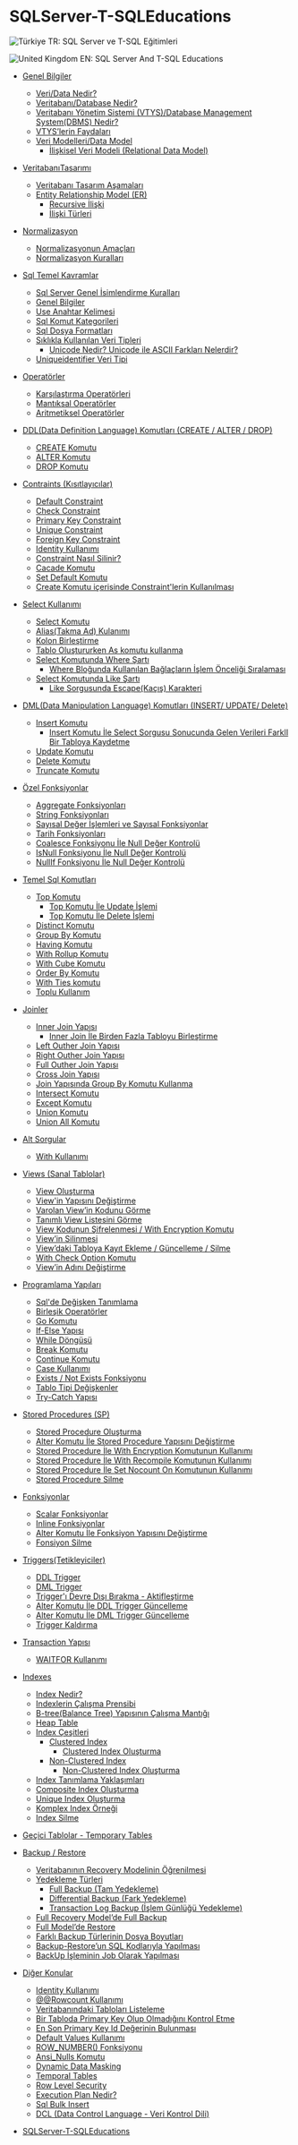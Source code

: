 # SQLServer-T-SQLEducations

![Türkiye](https://raw.githubusercontent.com/stevenrskelton/flag-icon/master/png/16/country-4x3/tr.png 'Türkiye') TR: SQL Server ve T-SQL Eğitimleri

![United Kingdom](https://raw.githubusercontent.com/stevenrskelton/flag-icon/master/png/16/country-4x3/gb.png 'United Kingdom') EN: SQL Server And T-SQL Educations




- [Genel Bilgiler](001-GenelBilgiler.md#genel-bilgiler)
	- [Veri/Data Nedir?](001-GenelBilgiler.md#veri/data-nedir?)
	- [Veritabanı/Database Nedir?](001-GenelBilgiler.md#veritabanı/database-nedir?)
	- [Veritabanı Yönetim Sistemi (VTYS)/Database Management System(DBMS) Nedir?](001-GenelBilgiler.md#veritabanı-yönetim-sistemi-(vtys)/database-management-system(dbms)-nedir?)
	- [VTYS’lerin Faydaları](001-GenelBilgiler.md#vtys’lerin-faydaları)
	- [Veri Modelleri/Data Model](001-GenelBilgiler.md#veri-modelleri/data-model)
		- [İlişkisel Veri Modeli (Relational Data Model)](001-GenelBilgiler.md#i̇lişkisel-veri-modeli-(relational-data-model))

- [VeritabanıTasarımı](002-VeritabanıTasarımı.md#veritabanıtasarımı)
	- [Veritabanı Tasarım Aşamaları](002-VeritabanıTasarımı.md#veritabanı-tasarım-aşamaları)
	- [Entity Relationship Model (ER)](002-VeritabanıTasarımı.md#entity-relationship-model-(er))
		- [Recursive İlişki](002-VeritabanıTasarımı.md#recursive-i̇lişki)
		- [İlişki Türleri](002-VeritabanıTasarımı.md#i̇lişki-türleri)

- [Normalizasyon](003-Normalizasyon.md#normalizasyon)
	- [Normalizasyonun Amaçları](003-Normalizasyon.md#normalizasyonun-amaçları)
	- [Normalizasyon Kuralları](003-Normalizasyon.md#normalizasyon-kuralları)

- [Sql Temel Kavramlar](004-SqlTemelKavramlar.md#sql-temel-kavramlar)
	- [Sql Server Genel İsimlendirme Kuralları](004-SqlTemelKavramlar.md#sql-server-genel-i̇simlendirme-kuralları)
	- [Genel Bilgiler](004-SqlTemelKavramlar.md#genel-bilgiler)
	- [Use Anahtar Kelimesi](004-SqlTemelKavramlar.md#use-anahtar-kelimesi)
	- [Sql Komut Kategorileri](004-SqlTemelKavramlar.md#sql-komut-kategorileri)
	- [Sql Dosya Formatları](004-SqlTemelKavramlar.md#sql-dosya-formatları)
	- [Sıklıkla Kullanılan Veri Tipleri](004-SqlTemelKavramlar.md#sıklıkla-kullanılan-veri-tipleri)
		- [Unicode Nedir? Unicode ile ASCII Farkları Nelerdir? ](004-SqlTemelKavramlar.md#unicode-nedir?-unicode-ile-ascii-farkları-nelerdir?-)
	- [Uniqueidentifier Veri Tipi](004-SqlTemelKavramlar.md#uniqueidentifier-veri-tipi)

- [Operatörler](005-Operatörler.md#operatörler)
	- [Karşılaştırma Operatörleri](005-Operatörler.md#karşılaştırma-operatörleri)
	- [Mantıksal Operatörler](005-Operatörler.md#mantıksal-operatörler)
	- [Aritmetiksel Operatörler](005-Operatörler.md#aritmetiksel-operatörler)

- [DDL(Data Definition Language) Komutları (CREATE / ALTER / DROP)](006-DDLKomutları.md#ddl(data-definition-language)-komutları-(create-/-alter-/-drop))
	- [CREATE Komutu](006-DDLKomutları.md#create-komutu)
	- [ALTER Komutu](006-DDLKomutları.md#alter-komutu)
	- [DROP Komutu](006-DDLKomutları.md#drop-komutu)

- [Contraints (Kısıtlayıcılar)](007-Constraints(Kısıtlayıcılar).md#contraints-(kısıtlayıcılar))
	- [Default Constraint](007-Constraints(Kısıtlayıcılar).md#default-constraint)
	- [Check Constraint](007-Constraints(Kısıtlayıcılar).md#check-constraint)
	- [Primary Key Constraint](007-Constraints(Kısıtlayıcılar).md#primary-key-constraint)
	- [Unique Constraint](007-Constraints(Kısıtlayıcılar).md#unique-constraint)
	- [Foreign Key Constraint](007-Constraints(Kısıtlayıcılar).md#foreign-key-constraint)
	- [Identity Kullanımı](007-Constraints(Kısıtlayıcılar).md#identity-kullanımı)
	- [Constraint Nasıl Silinir?](007-Constraints(Kısıtlayıcılar).md#constraint-nasıl-silinir?)
	- [Cacade Komutu](007-Constraints(Kısıtlayıcılar).md#cacade-komutu)
	- [Set Default Komutu](007-Constraints(Kısıtlayıcılar).md#set-default-komutu)
	- [Create Komutu içerisinde Constraint'lerin Kullanılması](007-Constraints(Kısıtlayıcılar).md#create-komutu-içerisinde-constraint'lerin-kullanılması)

- [Select Kullanımı](008-SelectKullanımı.md#select-kullanımı)
	- [Select Komutu](008-SelectKullanımı.md#select-komutu)
	- [Alias(Takma Ad) Kulanımı](008-SelectKullanımı.md#alias(takma-ad)-kulanımı)
	- [Kolon Birleştirme](008-SelectKullanımı.md#kolon-birleştirme)
	- [Tablo Oluştururken As komutu kullanma](008-SelectKullanımı.md#tablo-oluştururken-as-komutu-kullanma)
	- [Select Komutunda Where Şartı](008-SelectKullanımı.md#select-komutunda-where-şartı)
		- [Where Bloğunda Kullanılan Bağlaçların İşlem Önceliği Sıralaması](008-SelectKullanımı.md#where-bloğunda-kullanılan-bağlaçların-i̇şlem-önceliği-sıralaması)
	- [Select Komutunda Like Şartı](008-SelectKullanımı.md#select-komutunda-like-şartı)
		- [Like Sorgusunda Escape(Kaçış) Karakteri](008-SelectKullanımı.md#like-sorgusunda-escape(kaçış)-karakteri)

- [DML(Data Manipulation Language) Komutları (INSERT/ UPDATE/ Delete)](009-DMLKomutları.md#dml(data-manipulation-language)-komutları-(insert/-update/-delete))
	- [Insert Komutu](009-DMLKomutları.md#insert-komutu)
		- [Insert Komutu İle Select Sorgusu Sonucunda Gelen Verileri FarklI Bir Tabloya Kaydetme](009-DMLKomutları.md#insert-komutu-i̇le-select-sorgusu-sonucunda-gelen-verileri-farkli-bir-tabloya-kaydetme)
	- [Update Komutu](009-DMLKomutları.md#update-komutu)
	- [Delete Komutu](009-DMLKomutları.md#delete-komutu)
	- [Truncate Komutu](009-DMLKomutları.md#truncate-komutu)

- [Özel Fonksiyonlar](010-ÖzelFonksiyonlar.md#özel-fonksiyonlar)
	- [Aggregate Fonksiyonları](010-ÖzelFonksiyonlar.md#aggregate-fonksiyonları)
	- [String Fonksiyonları](010-ÖzelFonksiyonlar.md#string-fonksiyonları)
	- [Sayısal Değer İşlemleri ve Sayısal Fonksiyonlar](010-ÖzelFonksiyonlar.md#sayısal-değer-i̇şlemleri-ve-sayısal-fonksiyonlar)
	- [Tarih Fonksiyonları](010-ÖzelFonksiyonlar.md#tarih-fonksiyonları)
	- [Coalesce Fonksiyonu İle Null Değer Kontrolü](010-ÖzelFonksiyonlar.md#coalesce-fonksiyonu-i̇le-null-değer-kontrolü)
	- [IsNull Fonksiyonu İle Null Değer Kontrolü](010-ÖzelFonksiyonlar.md#isnull-fonksiyonu-i̇le-null-değer-kontrolü)
	- [NullIf Fonksiyonu İle Null Değer Kontrolü](010-ÖzelFonksiyonlar.md#nullif-fonksiyonu-i̇le-null-değer-kontrolü)

- [Temel Sql Komutları](011-TemelSqlKomutları.md#temel-sql-komutları)
	- [Top Komutu](011-TemelSqlKomutları.md#top-komutu)
		- [Top Komutu İle Update İşlemi](011-TemelSqlKomutları.md#top-komutu-i̇le-update-i̇şlemi)
		- [Top Komutu İle Delete İşlemi](011-TemelSqlKomutları.md#top-komutu-i̇le-delete-i̇şlemi)
	- [Distinct Komutu](011-TemelSqlKomutları.md#distinct-komutu)
	- [Group By Komutu](011-TemelSqlKomutları.md#group-by-komutu)
	- [Having Komutu](011-TemelSqlKomutları.md#having-komutu)
	- [With Rollup Komutu](011-TemelSqlKomutları.md#with-rollup-komutu)
	- [With Cube Komutu](011-TemelSqlKomutları.md#with-cube-komutu)
	- [Order By Komutu](011-TemelSqlKomutları.md#order-by-komutu)
	- [With Ties komutu](011-TemelSqlKomutları.md#with-ties-komutu)
	- [Toplu Kullanım](011-TemelSqlKomutları.md#toplu-kullanım)

- [Joinler](012-Joinler.md#joinler)
	- [Inner Join Yapısı](012-Joinler.md#inner-join-yapısı)
		- [Inner Join İle Birden Fazla Tabloyu Birleştirme](012-Joinler.md#inner-join-i̇le-birden-fazla-tabloyu-birleştirme)
	- [Left Outher Join Yapısı](012-Joinler.md#left-outher-join-yapısı)
	- [Right Outher Join Yapısı](012-Joinler.md#right-outher-join-yapısı)
	- [Full Outher Join Yapısı](012-Joinler.md#full-outher-join-yapısı)
	- [Cross Join Yapısı](012-Joinler.md#cross-join-yapısı)
	- [Join Yapısında Group By Komutu Kullanma](012-Joinler.md#join-yapısında-group-by-komutu-kullanma)
	- [Intersect Komutu](012-Joinler.md#intersect-komutu)
	- [Except Komutu](012-Joinler.md#except-komutu)
	- [Union Komutu](012-Joinler.md#union-komutu)
	- [Union All Komutu](012-Joinler.md#union-all-komutu)

- [Alt Sorgular](013-AltSorgular.md#alt-sorgular)
	- [With Kullanımı](013-AltSorgular.md#with-kullanımı)

- [Views (Sanal Tablolar)](014-Views.md#views-(sanal-tablolar))
	- [View Oluşturma](014-Views.md#view-oluşturma)
	- [View'in Yapısını Değiştirme](014-Views.md#view'in-yapısını-değiştirme)
	- [Varolan View’in Kodunu Görme](014-Views.md#varolan-view’in-kodunu-görme)
	- [Tanımlı View Listesini Görme](014-Views.md#tanımlı-view-listesini-görme)
	- [View Kodunun Şifrelenmesi / With Encryption Komutu](014-Views.md#view-kodunun-şifrelenmesi-/-with-encryption-komutu)
	- [View’in Silinmesi](014-Views.md#view’in-silinmesi)
	- [View’daki Tabloya Kayıt Ekleme / Güncelleme / Silme](014-Views.md#view’daki-tabloya-kayıt-ekleme-/-güncelleme-/-silme)
	- [With Check Option Komutu](014-Views.md#with-check-option-komutu)
	- [View’in Adını Değiştirme](014-Views.md#view’in-adını-değiştirme)

- [Programlama Yapıları](015-ProgramlamaYapıları.md#programlama-yapıları)
	- [Sql'de Değişken Tanımlama](015-ProgramlamaYapıları.md#sql'de-değişken-tanımlama)
	- [Birleşik Operatörler](015-ProgramlamaYapıları.md#birleşik-operatörler)
	- [Go Komutu](015-ProgramlamaYapıları.md#go-komutu)
	- [If-Else Yapısı](015-ProgramlamaYapıları.md#if-else-yapısı)
	- [While Döngüsü](015-ProgramlamaYapıları.md#while-döngüsü)
	- [Break Komutu](015-ProgramlamaYapıları.md#break-komutu)
	- [Continue Komutu](015-ProgramlamaYapıları.md#continue-komutu)
	- [Case Kullanımı](015-ProgramlamaYapıları.md#case-kullanımı)
	- [Exists / Not Exists Fonksiyonu](015-ProgramlamaYapıları.md#exists-/-not-exists-fonksiyonu)
	- [Tablo Tipi Değişkenler](015-ProgramlamaYapıları.md#tablo-tipi-değişkenler)
	- [Try-Catch Yapısı](015-ProgramlamaYapıları.md#try-catch-yapısı)

- [Stored Procedures (SP)](016-StoredProcedures.md#stored-procedures-(sp))
	- [Stored Procedure Oluşturma](016-StoredProcedures.md#stored-procedure-oluşturma)
	- [Alter Komutu İle Stored Procedure Yapısını Değiştirme](016-StoredProcedures.md#alter-komutu-i̇le-stored-procedure-yapısını-değiştirme)
	- [Stored Procedure İle With Encryption Komutunun Kullanımı](016-StoredProcedures.md#stored-procedure-i̇le-with-encryption-komutunun-kullanımı)
	- [Stored Procedure İle With Recompile Komutunun Kullanımı](016-StoredProcedures.md#stored-procedure-i̇le-with-recompile-komutunun-kullanımı)
	- [Stored Procedure İle Set Nocount On Komutunun Kullanımı](016-StoredProcedures.md#stored-procedure-i̇le-set-nocount-on-komutunun-kullanımı)
	- [Stored Procedure Silme](016-StoredProcedures.md#stored-procedure-silme)

- [Fonksiyonlar](017-Fonksiyonlar.md#fonksiyonlar)
	- [Scalar Fonksiyonlar](017-Fonksiyonlar.md#scalar-fonksiyonlar)
	- [Inline Fonksiyonlar](017-Fonksiyonlar.md#inline-fonksiyonlar)
	- [Alter Komutu İle Fonksiyon Yapısını Değiştirme](017-Fonksiyonlar.md#alter-komutu-i̇le-fonksiyon-yapısını-değiştirme)
	- [Fonsiyon Silme](017-Fonksiyonlar.md#fonsiyon-silme)

- [Triggers(Tetikleyiciler)](018-Triggers.md#triggers(tetikleyiciler))
	- [DDL Trigger](018-Triggers.md#ddl-trigger)
	- [DML Trigger](018-Triggers.md#dml-trigger)
	- [Trigger'ı Devre Dışı Bırakma - Aktifleştirme](018-Triggers.md#trigger'ı-devre-dışı-bırakma---aktifleştirme)
	- [Alter Komutu İle DDL Trigger Güncelleme ](018-Triggers.md#alter-komutu-i̇le-ddl-trigger-güncelleme-)
	- [Alter Komutu İle DML Trigger Güncelleme](018-Triggers.md#alter-komutu-i̇le-dml-trigger-güncelleme)
	- [Trigger Kaldırma](018-Triggers.md#trigger-kaldırma)

- [Transaction Yapısı](019-TransactionYapısı.md#transaction-yapısı)
	- [WAITFOR Kullanımı](019-TransactionYapısı.md#waitfor-kullanımı)

- [Indexes](020-Indexes.md#indexes)
	- [Index Nedir?](020-Indexes.md#index-nedir?)
	- [Indexlerin Çalışma Prensibi](020-Indexes.md#indexlerin-çalışma-prensibi)
	- [B-tree(Balance Tree) Yapısının Çalışma Mantığı](020-Indexes.md#b-tree(balance-tree)-yapısının-çalışma-mantığı)
	- [Heap Table](020-Indexes.md#heap-table)
	- [Index Çeşitleri](020-Indexes.md#index-çeşitleri)
		- [Clustered Index](020-Indexes.md#clustered-index)
			- [Clustered Index Oluşturma](020-Indexes.md#clustered-index-oluşturma)
		- [Non-Clustered Index](020-Indexes.md#non-clustered-index)
			- [Non-Clustered Index Oluşturma](020-Indexes.md#non-clustered-index-oluşturma)
	- [Index Tanımlama Yaklaşımları](020-Indexes.md#index-tanımlama-yaklaşımları)
	- [Composite Index Oluşturma](020-Indexes.md#composite-index-oluşturma)
	- [Unique Index Oluşturma](020-Indexes.md#unique-index-oluşturma)
	- [Komplex Index Örneği](020-Indexes.md#komplex-index-örneği)
	- [Index Silme](020-Indexes.md#index-silme)

- [Geçici Tablolar - Temporary Tables](021-GeçiciTablolar.md#geçici-tablolar---temporary-tables)

- [Backup / Restore](022-BackupRestore.md#backup-/-restore)
	- [Veritabanının Recovery Modelinin Öğrenilmesi](022-BackupRestore.md#veritabanının-recovery-modelinin-öğrenilmesi)
	- [Yedekleme Türleri](022-BackupRestore.md#yedekleme-türleri)
		- [Full Backup (Tam Yedekleme)](022-BackupRestore.md#full-backup-(tam-yedekleme))
		- [Differential Backup (Fark Yedekleme)](022-BackupRestore.md#differential-backup-(fark-yedekleme))
		- [Transaction Log Backup (İşlem Günlüğü Yedekleme)](022-BackupRestore.md#transaction-log-backup-(i̇şlem-günlüğü-yedekleme))
	- [Full Recovery Model’de Full Backup](022-BackupRestore.md#full-recovery-model’de-full-backup)
	- [Full Model’de Restore](022-BackupRestore.md#full-model’de-restore)
	- [Farklı Backup Türlerinin Dosya Boyutları](022-BackupRestore.md#farklı-backup-türlerinin-dosya-boyutları)
	- [Backup-Restore’un SQL Kodlarıyla Yapılması](022-BackupRestore.md#backup-restore’un-sql-kodlarıyla-yapılması)
	- [BackUp İşleminin Job Olarak Yapılması](022-BackupRestore.md#backup-i̇şleminin-job-olarak-yapılması)

- [Diğer Konular](023-DiğerKonular.md#diğer-konular)
	- [Identity Kullanımı](023-DiğerKonular.md#identity-kullanımı)
	- [@@Rowcount Kullanımı](023-DiğerKonular.md#@@rowcount-kullanımı)
	- [Veritabanındaki Tabloları Listeleme](023-DiğerKonular.md#veritabanındaki-tabloları-listeleme)
	- [Bir Tabloda Primary Key Olup Olmadığını Kontrol Etme](023-DiğerKonular.md#bir-tabloda-primary-key-olup-olmadığını-kontrol-etme)
	- [En Son Primary Key Id Değerinin Bulunması](023-DiğerKonular.md#en-son-primary-key-id-değerinin-bulunması)
	- [Default Values Kullanımı](023-DiğerKonular.md#default-values-kullanımı)
	- [ROW_NUMBER() Fonksiyonu](023-DiğerKonular.md#row_number()-fonksiyonu)
	- [Ansi_Nulls Komutu](023-DiğerKonular.md#ansi_nulls-komutu)
	- [Dynamic Data Masking](023-DiğerKonular.md#dynamic-data-masking)
	- [Temporal Tables](023-DiğerKonular.md#temporal-tables)
	- [Row Level Security](023-DiğerKonular.md#row-level-security)
	- [Execution Plan Nedir?](023-DiğerKonular.md#execution-plan-nedir?)
	- [Sql Bulk Insert](023-DiğerKonular.md#sql-bulk-insert)
	- [DCL (Data Control Language - Veri Kontrol Dili)](023-DiğerKonular.md#dcl-(data-control-language---veri-kontrol-dili))

- [SQLServer-T-SQLEducations](README.md#sqlserver-t-sqleducations)

